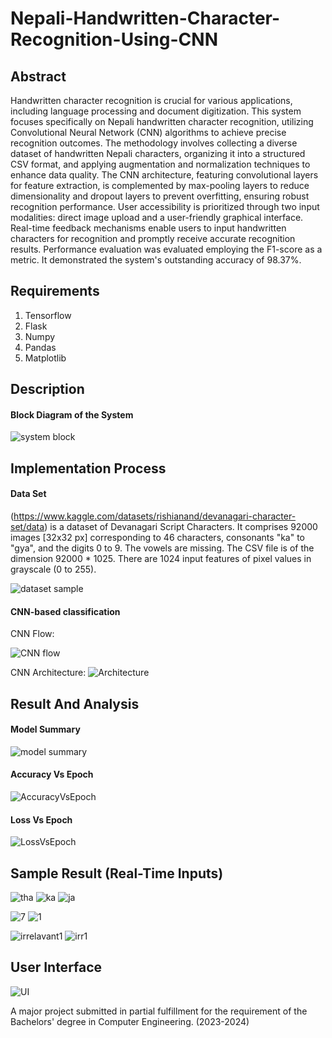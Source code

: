 # Nepali-Handwritten-Character-Recognition-Using-CNN

## Abstract
Handwritten character recognition is crucial for various applications, including
language processing and document digitization. This system focuses specifically on
Nepali handwritten character recognition, utilizing Convolutional Neural Network
(CNN) algorithms to achieve precise recognition outcomes. The methodology
involves collecting a diverse dataset of handwritten Nepali characters, organizing it
into a structured CSV format, and applying augmentation and normalization
techniques to enhance data quality. The CNN architecture, featuring convolutional
layers for feature extraction, is complemented by max-pooling layers to reduce
dimensionality and dropout layers to prevent overfitting, ensuring robust recognition
performance.
User accessibility is prioritized through two input modalities: direct image upload and
a user-friendly graphical interface. Real-time feedback mechanisms enable users to
input handwritten characters for recognition and promptly receive accurate
recognition results. Performance evaluation was evaluated employing the F1-score as a
metric. It demonstrated the system's outstanding accuracy of 98.37%.

## Requirements
1. Tensorflow
2. Flask
3. Numpy
4. Pandas
5. Matplotlib

## Description

#### Block Diagram of the System
![system block](https://github.com/Samiikshyaa/NepaliHandwrittenCharacterRecognition/assets/98102213/b032d5f3-3c12-4ecb-bcdb-47d0dfd715be)



## Implementation Process

#### Data Set
(https://www.kaggle.com/datasets/rishianand/devanagari-character-set/data) is a dataset of Devanagari Script Characters. It comprises 92000 images [32x32 px] corresponding to 46 characters, consonants "ka" to "gya", and the digits 0 to 9. The vowels are missing. The CSV file is of the dimension 92000 * 1025. There are 1024 input features of pixel values in grayscale (0 to 255). 


![dataset sample](https://github.com/Samiikshyaa/NepaliHandwrittenCharacterRecognition/assets/98102213/2d5dd1e0-77b9-4cfd-86d6-1930e630947c)

#### CNN-based classification
CNN Flow:

![CNN flow](https://github.com/Samiikshyaa/NepaliHandwrittenCharacterRecognition/assets/98102213/2c9e0f56-912d-49f5-a3f6-4d7336c39ed7)

CNN Architecture:
![Architecture](https://github.com/Samiikshyaa/NepaliHandwrittenCharacterRecognition/assets/98102213/639984ea-189b-4609-a28b-92df471bbcfd)


## Result And Analysis
#### Model Summary
![model summary](https://github.com/Samiikshyaa/NepaliHandwrittenCharacterRecognition/assets/98102213/d43ae467-2b9f-41b5-9efa-1509dd844c4a)



#### Accuracy Vs Epoch
![AccuracyVsEpoch](https://github.com/Samiikshyaa/NepaliHandwrittenCharacterRecognition/assets/98102213/0b06eaf7-a5b2-4f0e-ada0-873919e79d1a)



#### Loss Vs Epoch
![LossVsEpoch](https://github.com/Samiikshyaa/NepaliHandwrittenCharacterRecognition/assets/98102213/21176cae-fd8e-49a9-b5ad-129e6cbdefa3)



## Sample Result (Real-Time Inputs)

![tha](https://github.com/Samiikshyaa/NepaliHandwrittenCharacterRecognition/assets/98102213/19857183-2e3a-48e3-b108-069511525523)
![ka](https://github.com/Samiikshyaa/NepaliHandwrittenCharacterRecognition/assets/98102213/21debd8e-fa59-4af2-a6ad-19dc42278540)
![ja](https://github.com/Samiikshyaa/NepaliHandwrittenCharacterRecognition/assets/98102213/9f06b91a-faf6-4af1-8898-ce1d7cfff160)

![7](https://github.com/Samiikshyaa/NepaliHandwrittenCharacterRecognition/assets/98102213/a22ae8ec-28bf-4451-b229-e758e90fc5bb)
![1](https://github.com/Samiikshyaa/NepaliHandwrittenCharacterRecognition/assets/98102213/44b3c3ed-d53e-4bc4-b32e-e8cff89b9311)

![irrelavant1](https://github.com/Samiikshyaa/NepaliHandwrittenCharacterRecognition/assets/98102213/e8d5e3d3-64d9-4eb7-af23-1e399981fac2)
![irr1](https://github.com/Samiikshyaa/NepaliHandwrittenCharacterRecognition/assets/98102213/74d8ae9f-3715-479e-a0ee-5948aa379db2)



## User Interface
![UI](https://github.com/Samiikshyaa/NepaliHandwrittenCharacterRecognition/assets/98102213/954ad025-676d-45f3-bbac-53b05843bd32)




A major project submitted in partial fulfillment for the requirement of the Bachelors' degree in Computer Engineering. (2023-2024) 
